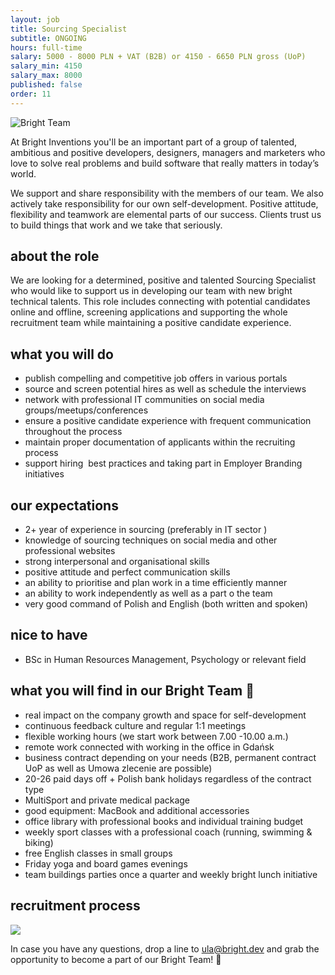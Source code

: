 ```yaml
---
layout: job
title: Sourcing Specialist
subtitle: ONGOING
hours: full-time
salary: 5000 - 8000 PLN + VAT (B2B) or 4150 - 6650 PLN gross (UoP)
salary_min: 4150
salary_max: 8000
published: false
order: 11
---
```

![Bright Team ](/images/brightteam_passion.png)

At Bright Inventions you'll be an important part of a group of talented, ambitious and positive developers, designers, managers and marketers who love to solve real problems and build software that really matters in today’s world.

We support and share responsibility with the members of our team. We also actively take responsibility for our own self-development. Positive attitude, flexibility and teamwork are elemental parts of our success. Clients trust us to build things that work and we take that seriously.

## about the role

We are looking for a determined, positive and talented Sourcing Specialist who would like to support us in developing our team with new bright technical talents. This role includes connecting with potential candidates online and offline, screening applications and supporting the whole recruitment team while maintaining a positive candidate experience.

## what you will do

* publish compelling and competitive job offers in various portals
* source and screen potential hires as well as schedule the interviews
* network with professional IT communities on social media groups/meetups/conferences  
* ensure a positive candidate experience with frequent communication throughout the process
* maintain proper documentation of applicants within the recruiting process
* support hiring  best practices and taking part in Employer Branding initiatives

## our expectations

* 2+ year of experience in sourcing (preferably in IT sector ) 
* knowledge of sourcing techniques on social media and other professional websites 
* strong interpersonal and organisational skills
* positive attitude and perfect communication skills 
* an ability to prioritise and plan work in a time efficiently manner 
* an ability to work independently as well as a part o the team 
* very good command of Polish and English (both written and spoken)

## nice to have

* BSc in Human Resources Management, Psychology or relevant field

## what you will find in our Bright Team 🧡

* real impact on the company growth and space for self-development 
* continuous feedback culture and regular 1:1 meetings 
* flexible working hours (we start work between 7.00 -10.00 a.m.)
* remote work connected with working in the office in Gdańsk
* business contract depending on your needs (B2B, permanent contract UoP as well as Umowa zlecenie are possible)
* 20-26 paid days off + Polish bank holidays regardless of the contract type
* MultiSport and private medical package
* good equipment: MacBook and additional accessories 
* office library with professional books and individual training budget
* weekly sport classes with a professional coach (running, swimming & biking)
* free English classes in small groups
* Friday yoga and board games evenings
* team buildings parties once a quarter and weekly bright lunch initiative

## recruitment process

![](/images/recruitment-process-non-tech.png)

In case you have any questions, drop a line to [ula@bright.dev](mailto:ula@bright.dev) and grab the opportunity to become a part of our Bright Team! 🧡
